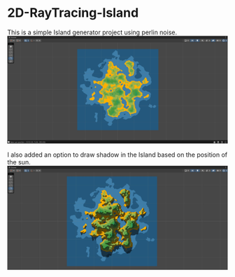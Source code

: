 # 2D-RayTracing-Island

This is a simple Island generator project using perlin noise.
![Alt text](Screenshots/Island-generation-example.jpg "Example of Island generation")

I also added an option to draw shadow in the Island based on the position of the sun.
![Alt text](Screenshots/Ray-tracing-example.jpg "Example of Ray tracing")
